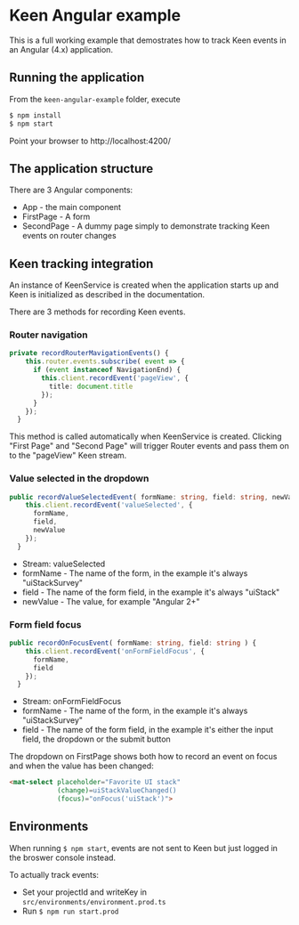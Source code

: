 # Keen Angular example

This is a full working example that demostrates how to track Keen events in an Angular (4.x) application.

## Running the application

From the ```keen-angular-example``` folder, execute

```sh
$ npm install
$ npm start
```

Point your browser to http://localhost:4200/

## The application structure

There are 3 Angular components:
* App - the main component
* FirstPage - A form
* SecondPage - A dummy page simply to demonstrate tracking Keen events on router changes

## Keen tracking integration

An instance of KeenService is created when the application starts up and Keen is initialized as described in the documentation.

There are 3 methods for recording Keen events.

### Router navigation

```TypeScript
private recordRouterMavigationEvents() {
    this.router.events.subscribe( event => {
      if (event instanceof NavigationEnd) {
        this.client.recordEvent('pageView', {
          title: document.title
        });
      }
    });
  }
```

This method is called automatically when KeenService is created. Clicking "First Page" and "Second Page" will trigger Router events and pass them on to the "pageView" Keen stream.

### Value selected in the dropdown

```TypeScript
public recordValueSelectedEvent( formName: string, field: string, newValue: string ) {
    this.client.recordEvent('valueSelected', {
      formName,
      field,
      newValue
    });
  }
```

* Stream: valueSelected
* formName - The name of the form, in the example it's always "uiStackSurvey"
* field - The name of the form field, in the example it's always "uiStack"
* newValue - The value, for example "Angular 2+"

### Form field focus

```TypeScript
public recordOnFocusEvent( formName: string, field: string ) {
    this.client.recordEvent('onFormFieldFocus', {
      formName,
      field
    });
  }
```

* Stream: onFormFieldFocus
* formName - The name of the form, in the example it's always "uiStackSurvey"
* field - The name of the form field, in the example it's either the input field, the dropdown or the submit button

The dropdown on FirstPage shows both how to record an event on focus and when the value has been changed:

```HTML
<mat-select placeholder="Favorite UI stack" 
            (change)=uiStackValueChanged() 
            (focus)="onFocus('uiStack')">
```

## Environments

When running ```$ npm start```, events are not sent to Keen but just logged in the broswer console instead.

To actually track events:

* Set your projectId and writeKey in ```src/environments/environment.prod.ts```
* Run ```$ npm run start.prod```
